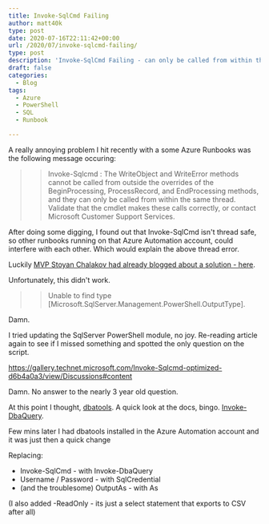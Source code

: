 ```yaml
---
title: Invoke-SqlCmd Failing
author: matt40k
type: post
date: 2020-07-16T22:11:42+00:00
url: /2020/07/invoke-sqlcmd-failing/
type: post
description: 'Invoke-SqlCmd Failing - can only be called from within the same thread'
draft: false
categories:
  - Blog
tags:
  - Azure
  - PowerShell
  - SQL
  - Runbook

---
```


A really annoying problem I hit recently with a some Azure Runbooks was the following message occuring:

>> Invoke-Sqlcmd : The WriteObject and WriteError methods cannot be called from outside the overrides of the BeginProcessing, ProcessRecord, and EndProcessing methods, and they can only be called from within the same thread. 
>> Validate that the cmdlet makes these calls correctly, or contact Microsoft Customer Support Services.

After doing some digging, I found out that Invoke-SqlCmd isn't thread safe, so other runbooks running on that Azure Automation account, could interfere with each other. Which would explain the above thread error.

Luckily <a href="https://social.technet.microsoft.com/wiki/contents/articles/40091.automating-sql-operations-with-service-management-automation-sma-and-invoke-sqlcmd-challenges-and-solutions.aspx" target="_blank" rel="nofollow">MVP Stoyan Chalakov had already blogged about a solution - here</a>.

Unfortunately, this didn't work. 

>> Unable to find type [Microsoft.SqlServer.Management.PowerShell.OutputType].

Damn.

I tried updating the SqlServer PowerShell module, no joy. Re-reading article again to see if I missed something and spotted the only question on the script.

<a href="https://gallery.technet.microsoft.com/Invoke-Sqlcmd-optimized-d6b4a0a3/view/Discussions#content" target="_blank" rel="nofollow">https://gallery.technet.microsoft.com/Invoke-Sqlcmd-optimized-d6b4a0a3/view/Discussions#content</a>

Damn. No answer to the nearly 3 year old question.

At this point I thought, <a href="https://dbatools.io">dbatools</a>. A quick look at the docs, bingo. <a href="https://docs.dbatools.io/#Invoke-DbaQuery">Invoke-DbaQuery</a>.

Few mins later I had dbatools installed in the Azure Automation account and it was just then a quick change

Replacing:

- Invoke-SqlCmd - with Invoke-DbaQuery
- Username / Password - with SqlCredential
- (and the troublesome) OutputAs - with As

(I also added -ReadOnly - its just a select statement that exports to CSV after all)

